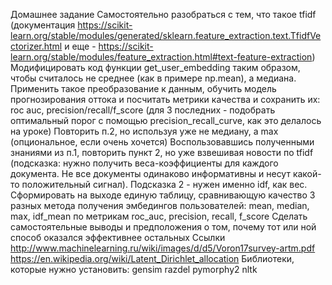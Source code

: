 Домашнее задание
Самостоятельно разобраться с тем, что такое tfidf (документация https://scikit-learn.org/stable/modules/generated/sklearn.feature_extraction.text.TfidfVectorizer.html и еще - https://scikit-learn.org/stable/modules/feature_extraction.html#text-feature-extraction)
Модифицировать код функции get_user_embedding таким образом, чтобы считалось не среднее (как в примере np.mean), а медиана. Применить такое преобразование к данным, обучить модель прогнозирования оттока и посчитать метрики качества и сохранить их: roc auc, precision/recall/f_score (для 3 последних - подобрать оптимальный порог с помощью precision_recall_curve, как это делалось на уроке)
Повторить п.2, но используя уже не медиану, а max
(опциональное, если очень хочется) Воспользовавшись полученными знаниями из п.1, повторить пункт 2, но уже взвешивая новости по tfidf (подсказка: нужно получить веса-коэффициенты для каждого документа. Не все документы одинаково информативны и несут какой-то положительный сигнал). Подсказка 2 - нужен именно idf, как вес.
Сформировать на выходе единую таблицу, сравнивающую качество 3 разных метода получения эмбедингов пользователей: mean, median, max, idf_mean по метрикам roc_auc, precision, recall, f_score
Сделать самостоятельные выводы и предположения о том, почему тот или ной способ оказался эффективнее остальных
Ссылки
http://www.machinelearning.ru/wiki/images/d/d5/Voron17survey-artm.pdf
https://en.wikipedia.org/wiki/Latent_Dirichlet_allocation
Библиотеки, которые нужно установить:
gensim
razdel
pymorphy2
nltk